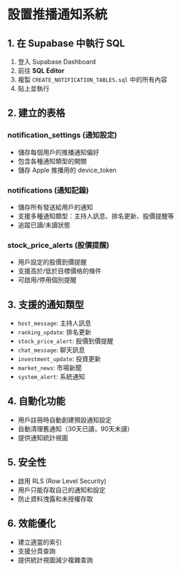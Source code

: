 # 設置推播通知系統

## 1. 在 Supabase 中執行 SQL

1. 登入 Supabase Dashboard
2. 前往 **SQL Editor**
3. 複製 `CREATE_NOTIFICATION_TABLES.sql` 中的所有內容
4. 貼上並執行

## 2. 建立的表格

### notification_settings (通知設定)
- 儲存每個用戶的推播通知偏好
- 包含各種通知類型的開關
- 儲存 Apple 推播用的 device_token

### notifications (通知記錄)  
- 儲存所有發送給用戶的通知
- 支援多種通知類型：主持人訊息、排名更新、股價提醒等
- 追蹤已讀/未讀狀態

### stock_price_alerts (股價提醒)
- 用戶設定的股價到價提醒
- 支援高於/低於目標價格的條件
- 可啟用/停用個別提醒

## 3. 支援的通知類型

- `host_message`: 主持人訊息
- `ranking_update`: 排名更新 
- `stock_price_alert`: 股價到價提醒
- `chat_message`: 聊天訊息
- `investment_update`: 投資更新
- `market_news`: 市場新聞
- `system_alert`: 系統通知

## 4. 自動化功能

- 用戶註冊時自動創建預設通知設定
- 自動清理舊通知（30天已讀，90天未讀）
- 提供通知統計視圖

## 5. 安全性

- 啟用 RLS (Row Level Security)
- 用戶只能存取自己的通知和設定
- 防止資料洩露和未授權存取

## 6. 效能優化

- 建立適當的索引
- 支援分頁查詢
- 提供統計視圖減少複雜查詢